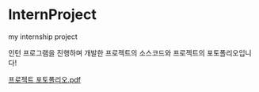 # InternProject
my internship project

인턴 프로그램을 진행하며 개발한 프로젝트의 소스코드와 프로젝트의 포토폴리오입니다!


[프로젝트 포토폴리오.pdf](https://github.com/city6213/InternProject/files/7565105/default.pdf)

